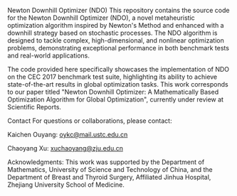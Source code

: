 Newton Downhill Optimizer (NDO)
This repository contains the source code for the Newton Downhill Optimizer (NDO), a novel metaheuristic optimization algorithm inspired by Newton's Method and enhanced with a downhill strategy based on stochastic processes. The NDO algorithm is designed to tackle complex, high-dimensional, and nonlinear optimization problems, demonstrating exceptional performance in both benchmark tests and real-world applications.

The code provided here specifically showcases the implementation of NDO on the CEC 2017 benchmark test suite, highlighting its ability to achieve state-of-the-art results in global optimization tasks. This work corresponds to our paper titled "Newton Downhill Optimizer: A Mathematically Based Optimization Algorithm for Global Optimization", currently under review at Scientific Reports.

Contact
For questions or collaborations, please contact:

Kaichen Ouyang: oykc@mail.ustc.edu.cn

Chaoyang Xu: xuchaoyang@zju.edu.cn

Acknowledgments: This work was supported by the Department of Mathematics, University of Science and Technology of China, and the Department of Breast and Thyroid Surgery, Affiliated Jinhua Hospital, Zhejiang University School of Medicine.
